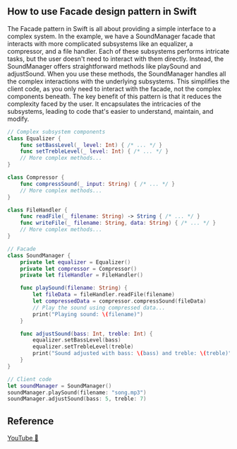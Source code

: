 ## How to use Facade design pattern in Swift

The Facade pattern in Swift is all about providing a simple interface to a complex system. In the example, we have a SoundManager facade that interacts with more complicated subsystems like an equalizer, a compressor, and a file handler. Each of these subsystems performs intricate tasks, but the user doesn't need to interact with them directly. Instead, the SoundManager offers straightforward methods like playSound and adjustSound. When you use these methods, the SoundManager handles all the complex interactions with the underlying subsystems. This simplifies the client code, as you only need to interact with the facade, not the complex components beneath. The key benefit of this pattern is that it reduces the complexity faced by the user. It encapsulates the intricacies of the subsystems, leading to code that's easier to understand, maintain, and modify.

```swift
// Complex subsystem components
class Equalizer {
    func setBassLevel(_ level: Int) { /* ... */ }
    func setTrebleLevel(_ level: Int) { /* ... */ }
    // More complex methods...
}

class Compressor {
    func compressSound(_ input: String) { /* ... */ }
    // More complex methods...
}

class FileHandler {
    func readFile(_ filename: String) -> String { /* ... */ }
    func writeFile(_ filename: String, data: String) { /* ... */ }
    // More complex methods...
}

// Facade
class SoundManager {
    private let equalizer = Equalizer()
    private let compressor = Compressor()
    private let fileHandler = FileHandler()

    func playSound(filename: String) {
        let fileData = fileHandler.readFile(filename)
        let compressedData = compressor.compressSound(fileData)
        // Play the sound using compressed data...
        print("Playing sound: \(filename)")
    }

    func adjustSound(bass: Int, treble: Int) {
        equalizer.setBassLevel(bass)
        equalizer.setTrebleLevel(treble)
        print("Sound adjusted with bass: \(bass) and treble: \(treble)")
    }
}

// Client code
let soundManager = SoundManager()
soundManager.playSound(filename: "song.mp3")
soundManager.adjustSound(bass: 5, treble: 7)
```

## Reference

[YouTube 👀](https://youtube.com/shorts/Sq0i707Lq-g?feature=share)
